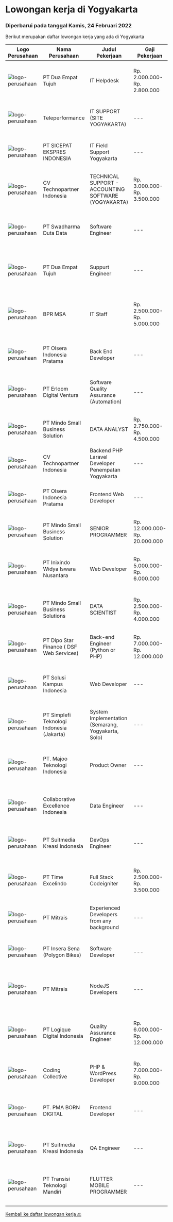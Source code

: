 
  # Lowongan kerja di Yogyakarta

  ### Diperbarui pada tanggal Kamis, 24 Februari 2022

  Berikut merupakan daftar lowongan kerja yang ada di Yogyakarta

  |Logo Perusahaan | Nama Perusahaan | Judul Pekerjaan | Gaji Pekerjaan | Lokasi | Deskripsi | Tanggal diunggah | Pranala |
  | -------------- | --------------- | --------------- | --------- | --------- | -------------- | ------- | ----------- |
  |![logo-perusahaan](https://image-service-cdn.seek.com.au/77b21a0ee2c136c382dd20b539140dcaf7d79275/ee4dce1061f3f616224767ad58cb2fc751b8d2dc)|PT Dua Empat Tujuh|IT Helpdesk|Rp. 2.000.000-Rp. 2.800.000|Yogyakarta|Deskripsi pekerjaan: Windows dan Linux Troubleshooting dan Installation IT Hardware (Notebook dan PC Server) Installation IT Software (App &amp; IOS)...|Rabu, 23 Februari 2022|https://www.jobstreet.co.id/id/job/it-helpdesk-3800235?token=0~eb834bf4-a900-4ebe-ae0e-6c2304d29114&sectionRank=1&jobId=jobstreet-id-job-3800235|
|![logo-perusahaan](https://image-service-cdn.seek.com.au/d99766a649e00531b08c4eb8bc4dc379f3e74942/ee4dce1061f3f616224767ad58cb2fc751b8d2dc)|Teleperformance|IT SUPPORT (SITE YOGYAKARTA)|---|Yogyakarta|“Teleperformance is one of the Global Leading company that works in Customer service and Call Center. For over 40 years, Teleperformance, the global...|Selasa, 22 Februari 2022|https://www.jobstreet.co.id/id/job/it-support-site-yogyakarta-3798663?token=0~eb834bf4-a900-4ebe-ae0e-6c2304d29114&sectionRank=2&jobId=jobstreet-id-job-3798663|
|![logo-perusahaan](https://image-service-cdn.seek.com.au/374d4ada14a561836b23bd3aba954a78b742d951/ee4dce1061f3f616224767ad58cb2fc751b8d2dc)|PT SICEPAT EKSPRES INDONESIA|IT Field Support Yogyakarta|---|Yogyakarta|Detail Tugas &amp; Tanggung Jawab: IT Field Support Mobile (Mencangkup Wilayah Yang Ditentukan) Melakukan Onsite&amp;Remote...|Senin, 21 Februari 2022|https://www.jobstreet.co.id/id/job/it-field-support-yogyakarta-3797491?token=0~eb834bf4-a900-4ebe-ae0e-6c2304d29114&sectionRank=3&jobId=jobstreet-id-job-3797491|
|![logo-perusahaan](https://image-service-cdn.seek.com.au/58a9f0f7c563607255b18c1090a985c42d17b7c8/ee4dce1061f3f616224767ad58cb2fc751b8d2dc)|CV Technopartner Indonesia|TECHNICAL SUPPORT - ACCOUNTING SOFTWARE (YOGYAKARTA)|Rp. 3.000.000-Rp. 3.500.000|Yogyakarta|1. Melakukan instalasi dan pengaturan Software pada pelanggan, termasuk namun tidak terbatas pada instalasi dan pengaturan baru, pembaharuan system,...|Rabu, 23 Februari 2022|https://www.jobstreet.co.id/id/job/technical-support-accounting-software-yogyakarta-3789583?token=0~eb834bf4-a900-4ebe-ae0e-6c2304d29114&sectionRank=4&jobId=jobstreet-id-job-3789583|
|![logo-perusahaan](https://image-service-cdn.seek.com.au/c9726dd48637f2122e69fa4f05bdeddb6166e3b5/ee4dce1061f3f616224767ad58cb2fc751b8d2dc)|PT Swadharma Duta Data|Software Engineer|---|Jakarta Timur|Back End Developer Memahami konsep pengembangan aplikasi Memahami konsep Microservices Architeccture Memiliki skill Java Spring Boot, Net Core, Go,...|Rabu, 23 Februari 2022|https://www.jobstreet.co.id/id/job/software-engineer-3789258?token=0~eb834bf4-a900-4ebe-ae0e-6c2304d29114&sectionRank=5&jobId=jobstreet-id-job-3789258|
|![logo-perusahaan](https://image-service-cdn.seek.com.au/77b21a0ee2c136c382dd20b539140dcaf7d79275/ee4dce1061f3f616224767ad58cb2fc751b8d2dc)|PT Dua Empat Tujuh|Suppurt Engineer|---|Yogyakarta|Kualifikasi: SMK, D3, S1 TKJ, RPL, Sistem Informasi / Teknik Informatika Mengerti algoritma pemrograman Menguasai minimal satu bahasa pemrograman...|Rabu, 23 Februari 2022|https://www.jobstreet.co.id/id/job/suppurt-engineer-3800246?token=0~eb834bf4-a900-4ebe-ae0e-6c2304d29114&sectionRank=6&jobId=jobstreet-id-job-3800246|
|![logo-perusahaan](https://us.123rf.com/450wm/pavelstasevich/pavelstasevich1811/pavelstasevich181101027/112815900-stock-vector-no-image-available-icon-flat-vector.jpg?ver=6)|BPR MSA|IT Staff|Rp. 2.500.000-Rp. 5.000.000|Yogyakarta|Usia maksimal 35 tahunMinimal S1 jurusan Teknik InformatikaIPK minimal 2,75 dari skala 4Menguasai dasar DBMS dan Web FrameworkBerpengalaman dalam...|Senin, 21 Februari 2022|https://www.jobstreet.co.id/id/job/it-staff-3797608?token=0~eb834bf4-a900-4ebe-ae0e-6c2304d29114&sectionRank=7&jobId=jobstreet-id-job-3797608|
|![logo-perusahaan](https://image-service-cdn.seek.com.au/90e9bb2e5bcac40b68d491aafb34203d371349a1/ee4dce1061f3f616224767ad58cb2fc751b8d2dc)|PT Olsera Indonesia Pratama|Back End Developer|---|Jakarta Raya|Responsibilities: Development in an AGILE environment Create good product with accessibility and security compliance Create good product with...|Selasa, 22 Februari 2022|https://www.jobstreet.co.id/id/job/back-end-developer-3799746?token=0~eb834bf4-a900-4ebe-ae0e-6c2304d29114&sectionRank=8&jobId=jobstreet-id-job-3799746|
|![logo-perusahaan](https://image-service-cdn.seek.com.au/7b0850d0262c85ca3c0fa4d6a9c005f1450e6d9f/ee4dce1061f3f616224767ad58cb2fc751b8d2dc)|PT Erloom Digital Ventura|Software Quality Assurance (Automation)|---|Jakarta Raya|Minimum Requirements: Candidates must possess at least a Bachelor's Degree in Engineering (Computer/Telecommunication), Computer Science/Information...|Rabu, 23 Februari 2022|https://www.jobstreet.co.id/id/job/software-quality-assurance-automation-3801129?token=0~eb834bf4-a900-4ebe-ae0e-6c2304d29114&sectionRank=9&jobId=jobstreet-id-job-3801129|
|![logo-perusahaan](https://us.123rf.com/450wm/pavelstasevich/pavelstasevich1811/pavelstasevich181101027/112815900-stock-vector-no-image-available-icon-flat-vector.jpg?ver=6)|PT Mindo Small Business Solution|DATA ANALYST|Rp. 2.750.000-Rp. 4.500.000|Yogyakarta|Job Descriptions: Research redirects, click rate, SERP, and other OTA visibility metrics​.​ Research, interpret &amp; analyze OTA market and trends....|Rabu, 23 Februari 2022|https://www.jobstreet.co.id/id/job/data-analyst-3801092?token=0~eb834bf4-a900-4ebe-ae0e-6c2304d29114&sectionRank=10&jobId=jobstreet-id-job-3801092|
|![logo-perusahaan](https://image-service-cdn.seek.com.au/58a9f0f7c563607255b18c1090a985c42d17b7c8/ee4dce1061f3f616224767ad58cb2fc751b8d2dc)|CV Technopartner Indonesia|Backend PHP Laravel Developer Penempatan Yogyakarta|---|Yogyakarta|Job Description &amp; Requirements : Build Web Application (PHP, Laravel) Experienced in making or integrating API Experienced in using versioning...|Rabu, 23 Februari 2022|https://www.jobstreet.co.id/id/job/backend-php-laravel-developer-penempatan-yogyakarta-3789579?token=0~eb834bf4-a900-4ebe-ae0e-6c2304d29114&sectionRank=11&jobId=jobstreet-id-job-3789579|
|![logo-perusahaan](https://image-service-cdn.seek.com.au/90e9bb2e5bcac40b68d491aafb34203d371349a1/ee4dce1061f3f616224767ad58cb2fc751b8d2dc)|PT Olsera Indonesia Pratama|Frontend Web Developer|---|Jakarta Raya|Responsibilities: Development in an AGILE environment Create good product with accessibility and security compliance Create good product with...|Selasa, 22 Februari 2022|https://www.jobstreet.co.id/id/job/frontend-web-developer-3798955?token=0~eb834bf4-a900-4ebe-ae0e-6c2304d29114&sectionRank=12&jobId=jobstreet-id-job-3798955|
|![logo-perusahaan](https://us.123rf.com/450wm/pavelstasevich/pavelstasevich1811/pavelstasevich181101027/112815900-stock-vector-no-image-available-icon-flat-vector.jpg?ver=6)|PT Mindo Small Business Solution|SENIOR PROGRAMMER|Rp. 12.000.000-Rp. 20.000.000|Yogyakarta|Qualifications: Expertise in one of these Programming languages is a must (python, PHP or Golang). Good analytical skills and ability to follow the...|Rabu, 23 Februari 2022|https://www.jobstreet.co.id/id/job/senior-programmer-3800142?token=0~eb834bf4-a900-4ebe-ae0e-6c2304d29114&sectionRank=13&jobId=jobstreet-id-job-3800142|
|![logo-perusahaan](https://image-service-cdn.seek.com.au/517d13e469b6266fbbf8bfe0dea8e6ee1a5d07b3/ee4dce1061f3f616224767ad58cb2fc751b8d2dc)|PT Inixindo Widya Iswara Nusantara|Web Developer|Rp. 5.000.000-Rp. 6.000.000|Yogyakarta|Mengembangkan aplikasi internal perusahaan Melakukan test integrasi sistem Mengembangkan aplikasi berbasis web  Persyaratan Minimal D3 Teknik...|Selasa, 22 Februari 2022|https://www.jobstreet.co.id/id/job/web-developer-3781118?token=0~eb834bf4-a900-4ebe-ae0e-6c2304d29114&sectionRank=14&jobId=jobstreet-id-job-3781118|
|![logo-perusahaan](https://image-service-cdn.seek.com.au/a8b7414271193c78b34706ef4a735adc855d252d/ee4dce1061f3f616224767ad58cb2fc751b8d2dc)|PT Mindo Small Business Solutions|DATA SCIENTIST|Rp. 2.500.000-Rp. 4.000.000|Yogyakarta|Requirements :Mandatory: SQL knowledge (MySQL) - Strong SQL skills in creating and optimizing SQL queries Spreadsheets (Google Sheet) - Ability to...|Rabu, 23 Februari 2022|https://www.jobstreet.co.id/id/job/data-scientist-3783628?token=0~eb834bf4-a900-4ebe-ae0e-6c2304d29114&sectionRank=15&jobId=jobstreet-id-job-3783628|
|![logo-perusahaan](https://us.123rf.com/450wm/pavelstasevich/pavelstasevich1811/pavelstasevich181101027/112815900-stock-vector-no-image-available-icon-flat-vector.jpg?ver=6)|PT Dipo Star Finance ( DSF Web Services)|Back-end Engineer (Python or PHP)|Rp. 7.000.000-Rp. 12.000.000|Yogyakarta|Job Description: Collaborate with cross-functional teams on software development planning and execution Perform software design, development, and...|Rabu, 23 Februari 2022|https://www.jobstreet.co.id/id/job/back-end-engineer-python-or-php-3789492?token=0~eb834bf4-a900-4ebe-ae0e-6c2304d29114&sectionRank=16&jobId=jobstreet-id-job-3789492|
|![logo-perusahaan](https://image-service-cdn.seek.com.au/1ff54ad07e333b08254add870fa9bf33ae72a7ff/ee4dce1061f3f616224767ad58cb2fc751b8d2dc)|PT Solusi Kampus Indonesia|Web Developer|---|Yogyakarta|Understand the product, constantly optimize the product, identify and fix problems. You will write a good, clean, readable, and reusable code that...|Selasa, 22 Februari 2022|https://www.jobstreet.co.id/id/job/web-developer-3781269?token=0~eb834bf4-a900-4ebe-ae0e-6c2304d29114&sectionRank=17&jobId=jobstreet-id-job-3781269|
|![logo-perusahaan](https://image-service-cdn.seek.com.au/9927d54f4496cbfee8654681974930e85604b8d6/ee4dce1061f3f616224767ad58cb2fc751b8d2dc)|PT Simplefi Teknologi Indonesia (Jakarta)|System Implementation (Semarang, Yogyakarta, Solo)|---|Semarang|Job Descriptions: Melakukan pendekatan (Pitching) kepada supplier Melakukan penerjemahan dan unggah SKU (pricelist) dari supplier kedalam sistem...|Senin, 21 Februari 2022|https://www.jobstreet.co.id/id/job/system-implementation-semarang-yogyakarta-solo-3797601?token=0~eb834bf4-a900-4ebe-ae0e-6c2304d29114&sectionRank=18&jobId=jobstreet-id-job-3797601|
|![logo-perusahaan](https://image-service-cdn.seek.com.au/2a2c8a948d223cf92abbc34c9b4e6cee325386db/ee4dce1061f3f616224767ad58cb2fc751b8d2dc)|PT. Majoo Teknologi Indonesia|Product Owner|---|Jakarta Raya|Job Descriptions:Your daily activities are to gather business requirements, create detailed requirements, communicate requirements to the development...|Selasa, 22 Februari 2022|https://www.jobstreet.co.id/id/job/product-owner-3798885?token=0~eb834bf4-a900-4ebe-ae0e-6c2304d29114&sectionRank=19&jobId=jobstreet-id-job-3798885|
|![logo-perusahaan](https://image-service-cdn.seek.com.au/7145b1ba6bc0dbd678e2bf86d776dd2b1b9b81f6/ee4dce1061f3f616224767ad58cb2fc751b8d2dc)|Collaborative Excellence Indonesia|Data Engineer|---|Bali|Job Description Develops or modifies data models, ETL processes, and BI tool solutions Ensures appropriate documentation for all development and...|Selasa, 22 Februari 2022|https://www.jobstreet.co.id/id/job/data-engineer-3799785?token=0~eb834bf4-a900-4ebe-ae0e-6c2304d29114&sectionRank=20&jobId=jobstreet-id-job-3799785|
|![logo-perusahaan](https://image-service-cdn.seek.com.au/a5c9031380eb08bdce605f2fa1a6e5e724a6def0/ee4dce1061f3f616224767ad58cb2fc751b8d2dc)|PT Suitmedia Kreasi Indonesia|DevOps Engineer|---|Jakarta Raya|Role:You will build and maintain reliable, robust, and secure infrastructures.Responsibilities:- Design cost-optimized, secured, scalable and...|Rabu, 23 Februari 2022|https://www.jobstreet.co.id/id/job/devops-engineer-3800371?token=0~eb834bf4-a900-4ebe-ae0e-6c2304d29114&sectionRank=21&jobId=jobstreet-id-job-3800371|
|![logo-perusahaan](https://image-service-cdn.seek.com.au/184b7bd28392b1704e22ba3bc694b32c1ed0c598/ee4dce1061f3f616224767ad58cb2fc751b8d2dc)|PT Time Excelindo|Full Stack Codeigniter|Rp. 2.500.000-Rp. 3.500.000|Sleman|Mengembangkan aplikasi web front-end dan back-end Merancang dan mengimplementasikan stuktur data untuk skalabilitas Berpartisipasi dalam seluruh...|Selasa, 22 Februari 2022|https://www.jobstreet.co.id/id/job/full-stack-codeigniter-3799534?token=0~eb834bf4-a900-4ebe-ae0e-6c2304d29114&sectionRank=22&jobId=jobstreet-id-job-3799534|
|![logo-perusahaan](https://image-service-cdn.seek.com.au/969b0c47f133a1e0155056a5d964c63953dd6304/ee4dce1061f3f616224767ad58cb2fc751b8d2dc)|PT Mitrais|Experienced Developers from any background|---|Bali|Build your Career with Mitrais ! We're looking for experienced Software Engineers from any background to be part of our team. What will you be doing? ...|Rabu, 23 Februari 2022|https://www.jobstreet.co.id/id/job/experienced-developers-from-any-background-3789215?token=0~eb834bf4-a900-4ebe-ae0e-6c2304d29114&sectionRank=23&jobId=jobstreet-id-job-3789215|
|![logo-perusahaan](https://image-service-cdn.seek.com.au/8e4c70256f19777521f4ab38a5f4dda5365a7dba/ee4dce1061f3f616224767ad58cb2fc751b8d2dc)|PT Insera Sena (Polygon Bikes)|Software Developer|---|Yogyakarta|We always focused on end-to-end experience of our customer and as a Software Developer you will get a chance to help and bring joy to millions of...|Selasa, 22 Februari 2022|https://www.jobstreet.co.id/id/job/software-developer-3781780?token=0~eb834bf4-a900-4ebe-ae0e-6c2304d29114&sectionRank=24&jobId=jobstreet-id-job-3781780|
|![logo-perusahaan](https://image-service-cdn.seek.com.au/969b0c47f133a1e0155056a5d964c63953dd6304/ee4dce1061f3f616224767ad58cb2fc751b8d2dc)|PT Mitrais|NodeJS Developers|---|Bali|Build your Career with Mitrais!We're urgently looking for a great Node.js Developer responsible for managing the interchange of data between the...|Rabu, 23 Februari 2022|https://www.jobstreet.co.id/id/job/nodejs-developers-3789917?token=0~eb834bf4-a900-4ebe-ae0e-6c2304d29114&sectionRank=25&jobId=jobstreet-id-job-3789917|
|![logo-perusahaan](https://image-service-cdn.seek.com.au/c7afa992dbb3df981b5d1f490d0e6bbed02c8faf/ee4dce1061f3f616224767ad58cb2fc751b8d2dc)|PT Logique Digital Indonesia|Quality Assurance Engineer|Rp. 6.000.000-Rp. 12.000.000|Yogyakarta|Deskripsi Pekerjaan Membantu key PIC dalam membuat test plan. Mengembangkan test case dan test scenario berdasarkan dokumen business...|Senin, 21 Februari 2022|https://www.jobstreet.co.id/id/job/quality-assurance-engineer-3798218?token=0~eb834bf4-a900-4ebe-ae0e-6c2304d29114&sectionRank=26&jobId=jobstreet-id-job-3798218|
|![logo-perusahaan](https://image-service-cdn.seek.com.au/173d90a4796b9060b32d48ba09d1cc3a5bacc8b1/ee4dce1061f3f616224767ad58cb2fc751b8d2dc)|Coding Collective|PHP & WordPress Developer|Rp. 7.000.000-Rp. 9.000.000|Jakarta Raya|The successful applicant will carry out the following duties and responsibilities: Should have knowledge of plugin/theme development and...|Selasa, 22 Februari 2022|https://www.jobstreet.co.id/id/job/php-wordpress-developer-3781262?token=0~eb834bf4-a900-4ebe-ae0e-6c2304d29114&sectionRank=27&jobId=jobstreet-id-job-3781262|
|![logo-perusahaan](https://image-service-cdn.seek.com.au/b06d4c41949c7f6fab191a47bd15ecde816cdbde/ee4dce1061f3f616224767ad58cb2fc751b8d2dc)|PT. PMA BORN DIGITAL|Frontend Developer|---|Yogyakarta|We are looking for a frontend developer: You have expert knowledge of JavaScript, HTML/CSS and CSS preprocessors (SASS) You have experience with...|Selasa, 22 Februari 2022|https://www.jobstreet.co.id/id/job/frontend-developer-3798850?token=0~eb834bf4-a900-4ebe-ae0e-6c2304d29114&sectionRank=28&jobId=jobstreet-id-job-3798850|
|![logo-perusahaan](https://image-service-cdn.seek.com.au/a5c9031380eb08bdce605f2fa1a6e5e724a6def0/ee4dce1061f3f616224767ad58cb2fc751b8d2dc)|PT Suitmedia Kreasi Indonesia|QA Engineer|---|Jakarta Raya|RoleYou will be on manual testing of mobile apps written in React Native and ensure the quality as well. Responsibilities Design test cases when given...|Rabu, 23 Februari 2022|https://www.jobstreet.co.id/id/job/qa-engineer-3800382?token=0~eb834bf4-a900-4ebe-ae0e-6c2304d29114&sectionRank=29&jobId=jobstreet-id-job-3800382|
|![logo-perusahaan](https://image-service-cdn.seek.com.au/b282dd8b9ab3571cdc718527a8470c39dde8a380/ee4dce1061f3f616224767ad58cb2fc751b8d2dc)|PT Transisi Teknologi Mandiri|FLUTTER MOBILE PROGRAMMER|---|Sleman|Deskripsi Pekerjaan: Melakukan pengembangan mobile apps dengan menggunakan framework flutter Melakukan riset teknologi terbaru untuk memaksimalkan...|Rabu, 23 Februari 2022|https://www.jobstreet.co.id/id/job/flutter-mobile-programmer-3799821?token=0~eb834bf4-a900-4ebe-ae0e-6c2304d29114&sectionRank=30&jobId=jobstreet-id-job-3799821|


  [Kembali ke daftar lowongan kerja 🔙](../README.md#daftar-lowongan-kerja)
  